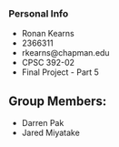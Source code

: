 ### Personal Info
<ul>
<li> Ronan Kearns </li>
<li> 2366311 </li>
<li> rkearns@chapman.edu </li>
<li> CPSC 392-02 </li>
<li> Final Project - Part 5 </li>
</ul>

## Group Members:
- Darren Pak
- Jared Miyatake
